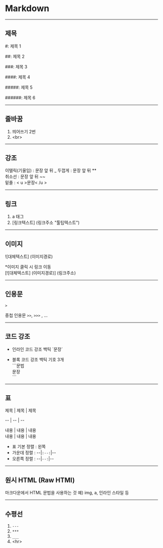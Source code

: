 # Markdown
<hr>

## 제목
#: 제목 1

##: 제목 2

###: 제목 3

####: 제목 4

#####: 제목 5

######: 제목 6

<hr>

## 줄바꿈
1. 띄어쓰기 2번
2. \<br>

<hr>

## 강조
이텔릭(기울임) : 문장 앞 뒤 _ 
두껍게 : 문장 앞 뒤 **  
취소선 : 문장 앞 뒤 ~~  
밑줄 : < u >문장< /u >  

<hr>

## 링크
1. a 태그
2. [링크텍스트] (링크주소 "툴팁텍스트")

<hr>

## 이미지
![대체텍스트] (이미지경로) 

*이미지 클릭 시 링크 이동  
[![대체텍스트] (이미지경로)] (링크주소)

<hr>

## 인용문

`>`  

중첩 인용문
`>>`, `>>>` , ...

<hr>

## 코드 강조
- 인라인 코드 강조
백틱 \`문장\`

- 블록 코드 강조
백틱 기호 3개  
\```문법  
문장  
\```

<hr>

## 표
제목 | 제목 | 제목

-- | -- | --

내용 | 내용 | 내용  
내용 | 내용 | 내용

- 표 기본 정렬 : 왼쪽
- 가운데 정렬 : --|`:--:`|--
- 오른쪽 정렬 : --|`--:`|--

<hr>

## 원시 HTML (Raw HTMl)
마크다운에서 HTML 문법을 사용하는 것
예) img, a, 인라인 스타일 등

<hr>

## 수평선
1. `---`
2. `***`
3. `___`
4. \<hr>
